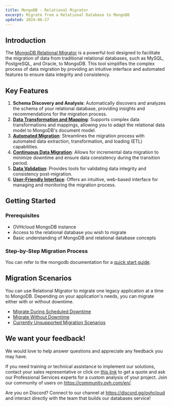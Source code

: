 ```yaml
---
title: MongoDB - Relational Migrator
excerpt: Migrate from a Relational Database to MongoDB
updated: 2024-06-27
---
```


## Introduction

The [MongoDB Relational Migrator](https://www.mongodb.com/fr-fr/products/tools/relational-migrator) is a powerful tool designed to facilitate the migration of data from traditional relational databases, such as MySQL, PostgreSQL, and Oracle, to MongoDB. This tool simplifies the complex process of data migration by providing an intuitive interface and automated features to ensure data integrity and consistency.

## Key Features

1. **Schema Discovery and Analysis**: Automatically discovers and analyzes the schema of your relational database, providing insights and recommendations for the migration process.
2. [**Data Transformation and Mapping**](https://www.mongodb.com/docs/relational-migrator/mapping-rules/schema-mapping/#schema-mapping): Supports complex data transformations and mappings, allowing you to adapt the relational data model to MongoDB's document model.
3. [**Automated Migration**](https://www.mongodb.com/developer/products/mongodb/easy-migration-relational-database-mongodb-relational-migrator/): Streamlines the migration process with automated data extraction, transformation, and loading (ETL) capabilities.
4. [**Continuous Data Migration**](https://www.mongodb.com/docs/relational-migrator/jobs/sync-jobs/#sync-jobs): Allows for incremental data migration to minimize downtime and ensure data consistency during the transition period.
5. [**Data Validation**](https://www.mongodb.com/docs/relational-migrator/jobs/data-verification/use-data-verification/#use-data-verification): Provides tools for validating data integrity and consistency post-migration.
6. [**User-Friendly Interface**](https://www.mongodb.com/docs/relational-migrator/getting-started/overview/#user-interface-overview): Offers an intuitive, web-based interface for managing and monitoring the migration process.

## Getting Started

### Prerequisites

- OVHcloud MongoDB instance
- Access to the relational database you wish to migrate
- Basic understanding of MongoDB and relational database concepts

### Step-by-Step Migration Process

You can refer to the mongodb documentation for a [quick start guide](https://www.mongodb.com/docs/relational-migrator/getting-started/#get-started-with-relational-migrator).

## Migration Scenarios

You can use Relational Migrator to migrate one legacy application at a time to MongoDB. Depending on your application's needs, you can migrate either with or without downtime.
- [Migrate During Scheduled Downtime](https://www.mongodb.com/docs/relational-migrator/getting-started/migration-scenarios/#migrate-during-scheduled-downtime)
- [Migrate Without Downtime](https://www.mongodb.com/docs/relational-migrator/getting-started/migration-scenarios/#migrate-without-downtime)
- [Currently Unsupported Migration Scenarios](https://www.mongodb.com/docs/relational-migrator/getting-started/migration-scenarios/#currently-unsupported-migration-scenarios)

## We want your feedback!

We would love to help answer questions and appreciate any feedback you may have.

If you need training or technical assistance to implement our solutions, contact your sales representative or click on [this link](https://www.ovhcloud.com/en-gb/professional-services/) to get a quote and ask our Professional Services experts for a custom analysis of your project. Join our community of users on <https://community.ovh.com/en/>.

Are you on Discord? Connect to our channel at <https://discord.gg/ovhcloud> and interact directly with the team that builds our databases service!
